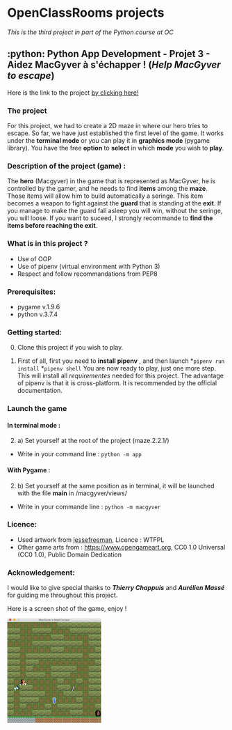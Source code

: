 # OpenClassRooms projects
*This is the third project in part of the Python course at OC*

## :python: Python App Development - Projet 3 - Aidez MacGyver à s'échapper ! (*Help MacGyver to escape*)

Here is the link to the project [by clicking here!](https://github.com/jonathanreveille/maze2.2.1.)

### The project
For this project, we had to create a 2D maze in where our hero tries to escape.
So far, we have just established the first level of the game. It works under 
the **terminal mode** or you can play it in **graphics mode** (pygame library).
You have the free **option** to **select** in which **mode** you wish to **play**.

### Description of the project (game) :
The **hero** (Macgyver) in the game that is represented as MacGyver, he is controlled by the gamer,
and he needs to find **items** among the **maze**. Those items will allow him to build automatically
a seringe. This item becomes a weapon to fight against the **guard** that is standing at the **exit**.
If you manage to make the guard fall asleep you will win, without the seringe, you will
loose. If you want to suceed, I strongly recommande to **find the items before reaching the exit**. 

### What is in this project ?
- Use of OOP
- Use of pipenv (virtual environment with Python 3)
- Respect and follow recommandations from PEP8

### Prerequisites:
- pygame v.1.9.6
- python v.3.7.4

### Getting started:
0. Clone this project if you wish to play.

1. First of all, first you need to **install pipenv** ,
  and then launch
*`pipenv run install`
*`pipenv shell`
You are now ready to play, just one more step.
This will install all *requirementes* needed for this project.
The advantage of pipenv is that it is cross-platform. It is 
recommended by the official documentation.

### Launch the game
#### In terminal mode :
2. a) Set yourself at the root of the project (maze.2.2.1/)
*  Write in your command line : 
`python -m app`

#### With Pygame :
2. b)  Set yourself at the same position as in terminal, it will be launched with the file __main__ in /macgyver/views/
* Write in your commande line : 
`python -m macgyver`

### Licence:
* Used artwork from [jessefreeman](https://www.jessefreeman.com), Licence : WTFPL
* Other game arts from : https://www.opengameart.org, CC0 1.0 Universal (CC0 1.0), Public Domain Dedication

### Acknowledgement:
I would like to give special thanks to ***Thierry Chappuis*** and ***Aurélien Massé***
for guiding me throughout this project.

Here is a screen shot of the game, enjoy ! 



![Game Screenshot](/macgyver/image/screenshot.png)

